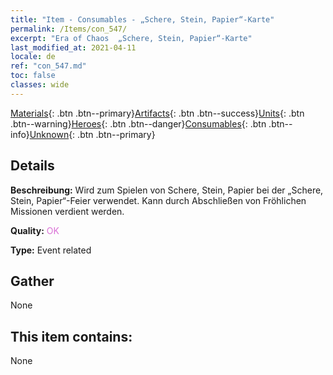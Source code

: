 ```yaml
---
title: "Item - Consumables - „Schere, Stein, Papier“-Karte"
permalink: /Items/con_547/
excerpt: "Era of Chaos  „Schere, Stein, Papier“-Karte"
last_modified_at: 2021-04-11
locale: de
ref: "con_547.md"
toc: false
classes: wide
---
```

 [Materials](/de/Items/){: .btn .btn--primary}[Artifacts](/de/Items/Artifacts/){: .btn .btn--success}[Units](/de/Items/Units/){: .btn .btn--warning}[Heroes](/de/Items/Heroes/){: .btn .btn--danger}[Consumables](/de/Items/Consumables/){: .btn .btn--info}[Unknown](/de/Items/Unknown/){: .btn .btn--primary}

## Details
 **Beschreibung:** Wird zum Spielen von Schere, Stein, Papier bei der „Schere, Stein, Papier“-Feier verwendet. Kann durch Abschließen von Fröhlichen Missionen verdient werden.

 **Quality:** <span style="color: #DA70D6">OK</span>

 **Type:** Event related

## Gather

  None

## This item contains:

  None

